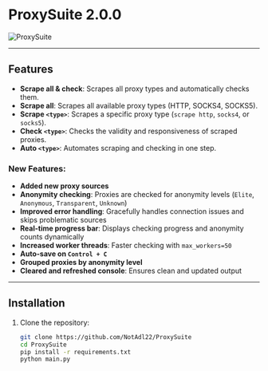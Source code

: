 # ProxySuite 2.0.0

![ProxySuite]([[https://files.fm/f/r6zs4cdctx](https://fv5-4.files.fm/down.php?cf&i=r6zs4cdctx&n=Capture.PNG)](https://i.postimg.cc/RFD5dLMb/Capture.png))

------

## Features

- **Scrape all & check**: Scrapes all proxy types and automatically checks them.
- **Scrape all**: Scrapes all available proxy types (HTTP, SOCKS4, SOCKS5).
- **Scrape `<type>`**: Scrapes a specific proxy type (`scrape http`, `socks4`, or `socks5`).
- **Check `<type>`**: Checks the validity and responsiveness of scraped proxies.
- **Auto `<type>`**: Automates scraping and checking in one step.

### New Features:
- **Added new proxy sources**
- **Anonymity checking**: Proxies are checked for anonymity levels (`Elite`, `Anonymous`, `Transparent`, `Unknown`)
- **Improved error handling**: Gracefully handles connection issues and skips problematic sources
- **Real-time progress bar**: Displays checking progress and anonymity counts dynamically
- **Increased worker threads**: Faster checking with `max_workers=50`
- **Auto-save on `Control + C`**
- **Grouped proxies by anonymity level**
- **Cleared and refreshed console**: Ensures clean and updated output

---

## Installation

1. Clone the repository:
   ```bash
   git clone https://github.com/NotAdl22/ProxySuite
   cd ProxySuite
   pip install -r requirements.txt
   python main.py
